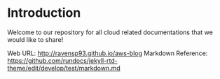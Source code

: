 # Introduction



Welcome to our repository for all cloud related documentations that we would like to share!

Web URL: http://ravensp93.github.io/aws-blog
Markdown Reference: https://github.com/rundocs/jekyll-rtd-theme/edit/develop/test/markdown.md

